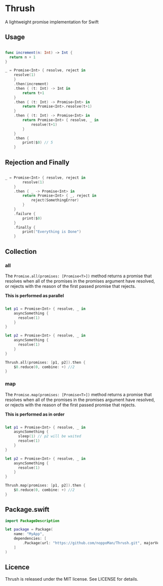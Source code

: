 # Thrush
A lightweight promise implementation for Swift


## Usage

```swift

func increment(n: Int) -> Int {
  return n + 1
}

_ = Promise<Int> { resolve, reject in
    resolve(1)
    }
    .then(increment)
    .then { (t: Int) -> Int in
        return t+1
    }
    .then { (t: Int) -> Promise<Int> in
        return Promise<Int>.resolve(t+1)
    }
    .then { (t: Int) -> Promise<Int> in
        return Promise<Int> { resolve, _ in
            resolve(t+1)
        }
    }
    .then {
        print($0) // 5
    }
```

## Rejection and Finally

```swift

_ = Promise<Int> { resolve, reject in
        resolve(1)
    }
    .then { _ -> Promise<Int> in
        return Promise<Int> { _, reject in
            reject(SomethingError)
        }
    }
    .failure {
        print($0)
    }
    .finally {
        print("Everything is Done")
    }
```


## Collection

### all

The `Promise.all(promises: [Promise<T>])` method returns a promise that resolves when all of the promises in the promises argument have resolved, or rejects with the reason of the first passed promise that rejects.

**This is performed as parallel**

```swift

let p1 = Promise<Int> { resolve, _ in
    asyncSomething {
      resolve(1)
    }
}

let p2 = Promise<Int> { resolve, _ in
    asyncSomething {
      resolve(1)
    }
}

Thrush.all(promises: [p1, p2]).then {
    $0.reduce(0, combine: +) //2
}
```


### map

The `Promise.map(promises: [Promise<T>])` method returns a promise that resolves when all of the promises in the promises argument have resolved, or rejects with the reason of the first passed promise that rejects.

**This is performed as in order**

```swift

let p1 = Promise<Int> { resolve, _ in
    asyncSomething {
      sleep(1) // p2 will be waited
      resolve(1)
    }
}

let p2 = Promise<Int> { resolve, _ in
    asyncSomething {
      resolve(1)
    }
}

Thrush.map(promises: [p1, p2]).then {
    $0.reduce(0, combine: +) //2
}
```


## Package.swift

```swift
import PackageDescription

let package = Package(
    name: "MyApp",
    dependencies: [
        .Package(url: "https://github.com/noppoMan/Thrush.git", majorVersion: 0, minor: 1),
    ]
)
```


## Licence

Thrush is released under the MIT license. See LICENSE for details.
